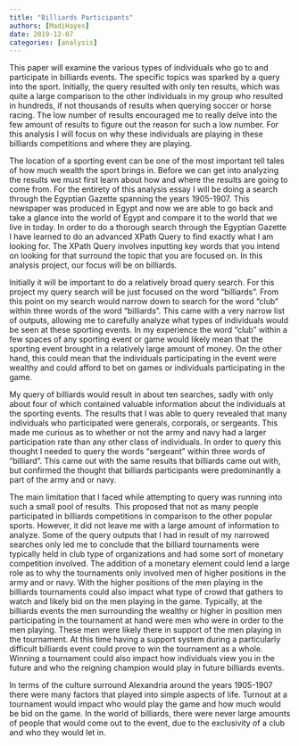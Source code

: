 ```yaml
---
title: "Billiards Participants"
authors: [MadiHayes]
date: 2019-12-07
categories: [analysis]
---
```

This paper will examine the various types of individuals who go to and participate in billiards events. The specific topics was sparked by a query into the sport. Initially, the query resulted with only ten results, which was quite a large comparison to the other individuals in my group who resulted in hundreds, if not thousands of results when querying soccer or horse racing. The low number of results encouraged me to really delve into the few amount of results to figure out the reason for such a low number. For this analysis I will focus on why these individuals are playing in these billiards competitions and where they are playing.

The location of a sporting event can be one of the most important tell tales of how much wealth the sport brings in. Before we can get into analyzing the results we must first learn about how and where the results are going to come from. For the entirety of this analysis essay I will be doing a search through the Egyptian Gazette spanning the years 1905-1907. This newspaper was produced in Egypt and now we are able to go back and take a glance into the world of Egypt and compare it to the world that we live in today. In order to do a thorough search through the Egyptian Gazette I have learned to do an advanced XPath Query to find exactly what I am looking for. The XPath Query involves inputting key words that you intend on looking for that surround the topic that you are focused on. In this analysis project, our focus will be on billiards. 

Initially it will be important to do a relatively broad query search. For this project my query search will be just focused on the word “billiards”. From this point on my search would narrow down to search for the word “club” within three words of the word “billiards”. This came with a very narrow list of outputs, allowing me to carefully analyze what types of individuals would be seen at these sporting events. In my experience the word “club” within a few spaces of any sporting event or game would likely mean that the sporting event brought in a relatively large amount of money. On the other hand, this could mean that the individuals participating in the event were wealthy and could afford to bet on games or individuals participating in the game. 

My query of billiards would result in about ten searches, sadly with only about four of which contained valuable information about the individuals at the sporting events. The results that I was able to query revealed that many individuals who participated were generals, corporals, or sergeants. This made me curious as to whether or not the army and navy had a larger participation rate than any other class of individuals. In order to query this thought I needed to query the words “sergeant” within three words of “billiard”. This came out with the same results that billiards came out with, but confirmed the thought that billiards participants were predominantly a part of the army and or navy. 

The main limitation that I faced while attempting to query was running into such a small pool of results. This proposed that not as many people participated in billiards competitions in comparison to the other popular sports. However, it did not leave me with a large amount of information to analyze. Some of the query outputs that I had in result of my narrowed searches only led me to conclude that the billiard tournaments were typically held in club type of organizations and had some sort of monetary competition involved. The addition of a monetary element could lend a large role as to why the tournaments only involved men of higher positions in the army and or navy. With the higher positions of the men playing in the billiards tournaments could also impact what type of crowd that gathers to watch and likely bid on the men playing in the game. Typically, at the billiards events the men surrounding the wealthy or higher in position men participating in the tournament at hand were men who were in order to the men playing. These men were likely there in support of the men playing in the tournament. At this time having a support system during a particularly difficult billiards event could prove to win the tournament as a whole. Winning a tournament could also impact how individuals view you in the future and who the reigning champion would play in future billiards events. 

In terms of the culture surround Alexandria around the years 1905-1907 there were many factors that played into simple aspects of life. Turnout at a tournament would impact who would play the game and how much would be bid on the game. In the world of billiards, there were never large amounts of people that would come out to the event, due to the exclusivity of a club and who they would let in. 
